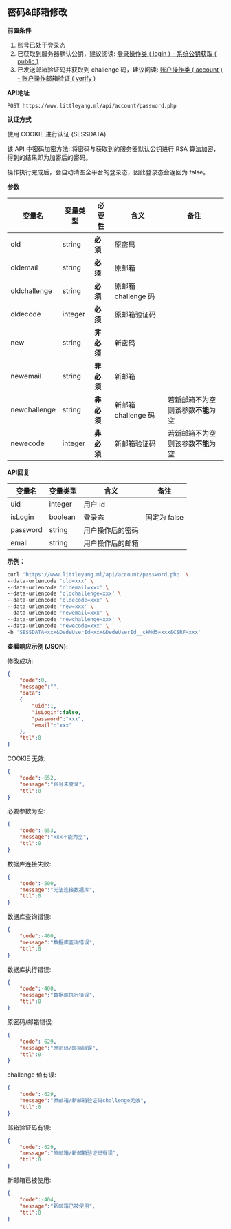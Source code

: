 ## 密码&邮箱修改

**前置条件**

1. 账号已处于登录态
2. 已获取到服务器默认公钥，建议阅读: [登录操作类 ( login ) - 系统公钥获取 ( public )](../login/public.md)
3. 已发送邮箱验证码并获取到 challenge 码，建议阅读: [账户操作类 ( account ) - 账户操作邮箱验证 ( verify )](../account/verify.md)



**API地址**

```
POST https://www.littleyang.ml/api/account/password.php
```



**认证方式**

使用 COOKIE 进行认证 (SESSDATA)

该 API 中密码加密方法: 将密码与获取到的服务器默认公钥进行 RSA 算法加密，得到的结果即为加密后的密码。

操作执行完成后，会自动清空全平台的登录态，因此登录态会返回为 false。



**参数**

| 变量名       | 变量类型 | 必要性     | 含义                | 备注                               |
| ------------ | -------- | ---------- | ------------------- | ---------------------------------- |
| old          | string   | **必须**   | 原密码              |                                    |
| oldemail     | string   | **必须**   | 原邮箱              |                                    |
| oldchallenge | string   | **必须**   | 原邮箱 challenge 码 |                                    |
| oldecode     | integer  | **必须**   | 原邮箱验证码        |                                    |
| new          | string   | **非必须** | 新密码              |                                    |
| newemail     | string   | **非必须** | 新邮箱              |                                    |
| newchallenge | string   | **非必须** | 新邮箱 challenge 码 | 若新邮箱不为空则该参数**不能**为空 |
| newecode     | integer  | **非必须** | 新邮箱验证码        | 若新邮箱不为空则该参数**不能**为空 |



**API回复**

| 变量名   | 变量类型 | 含义             | 备注         |
| -------- | -------- | ---------------- | ------------ |
| uid      | integer  | 用户 id          |              |
| isLogin  | boolean  | 登录态           | 固定为 false |
| password | string   | 用户操作后的密码 |              |
| email    | string   | 用户操作后的邮箱 |              |



**示例：**

```bash
curl 'https://www.littleyang.ml/api/account/password.php' \
--data-urlencode 'old=xxx' \
--data-urlencode 'oldemail=xxx' \
--data-urlencode 'oldchallenge=xxx' \
--data-urlencode 'oldecode=xxx' \
--data-urlencode 'new=xxx' \
--data-urlencode 'newemail=xxx' \
--data-urlencode 'newchallenge=xxx' \
--data-urlencode 'newecode=xxx' \
-b 'SESSDATA=xxx&DedeUserId=xxx&DedeUserId__ckMd5=xxx&CSRF=xxx'
```



**查看响应示例 (JSON):**

修改成功:

```json
{
    "code":0,
    "message":"",
    "data":
    {
        "uid":1,
		"isLogin":false,
		"password":"xxx",
		"email":"xxx"
    },
    "ttl":0
}
```

COOKIE 无效:

```json
{
    "code":-652,
    "message":"账号未登录",
    "ttl":0
}
```

必要参数为空:

```json
{
    "code":-653,
    "message":"xxx不能为空",
    "ttl":0
}
```

数据库连接失败:

```json
{
    "code":-500,
    "message":"无法连接数据库",
    "ttl":0
}
```

数据库查询错误:

```json
{
    "code":-400,
    "message":"数据库查询错误",
    "ttl":0
}
```

数据库执行错误:

```json
{
    "code":-400,
    "message":"数据库执行错误",
    "ttl":0
}
```

原密码/邮箱错误:

```json
{
    "code":-629,
    "message":"原密码/邮箱错误",
    "ttl":0
}
```

challenge 值有误:

```json
{
    "code":-629,
    "message":"原邮箱/新邮箱验证码challenge无效",
    "ttl":0
}
```

邮箱验证码有误:

```json
{
    "code":-629,
    "message":"原邮箱/新邮箱验证码有误",
    "ttl":0
}
```

新邮箱已被使用:

```json
{
    "code":-404,
    "message":"新邮箱已被使用",
    "ttl":0
}
```

